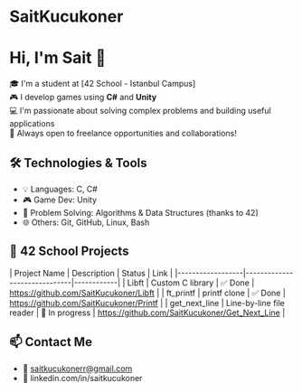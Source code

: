 # SaitKucukoner
# Hi, I'm Sait 👋
🎓 I'm a student at [42 School - Istanbul Campus]  
🎮 I develop games using **C#** and **Unity**  
💻 I'm passionate about solving complex problems and building useful applications  
🚀 Always open to freelance opportunities and collaborations!

## 🛠️ Technologies & Tools
- 💡 Languages: C, C#
- 🎮 Game Dev: Unity
- 🧠 Problem Solving: Algorithms & Data Structures (thanks to 42)
- 🌐 Others: Git, GitHub, Linux, Bash

## 📂 42 School Projects
| Project Name     | Description                  | Status     | Link     |
|------------------|------------------------------|------------|
| Libft            | Custom C library             | ✅ Done     | https://github.com/SaitKucukoner/Libft |
| ft_printf        | printf clone                 | ✅ Done     | https://github.com/SaitKucukoner/Printf |
| get_next_line    | Line-by-line file reader     | 🔄 In progress | https://github.com/SaitKucukoner/Get_Next_Line |

## 📫 Contact Me
- 📧 saitkucukonerr@gmail.com
- 💼 linkedin.com/in/saitkucukoner
